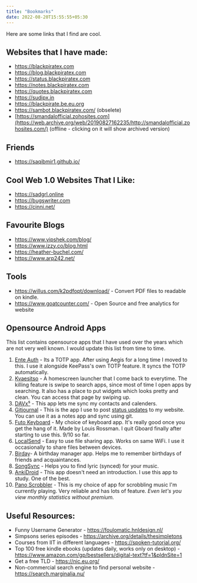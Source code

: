 ```yaml
---
title: "Bookmarks"
date: 2022-08-20T15:55:55+05:30
---
```

Here are some links that I find are cool.
## Websites that I have made:
- https://blackpiratex.com
- https://blog.blackpiratex.com
- https://status.blackpiratex.com
- https://notes.blackpiratex.com
- https://quotes.blackpiratex.com
- https://sudipx.in
- https://blackpirate.be.eu.org
- https://sambot.blackpiratex.com/ (obselete)
- [https://smandalofficial.zohosites.com](https://web.archive.org/web/20190827162235/http://smandalofficial.zohosites.com/) (offline - clicking on it will show archived version)

## Friends
- https://saqibmir1.github.io/

## Cool Web 1.0 Websites That I Like:
- https://sadgrl.online
- https://bugswriter.com
- https://cinni.net/

## Favourite Blogs
- https://www.vipshek.com/blog/
- https://www.izzy.co/blog.html
- https://heather-buchel.com/
- https://www.arp242.net/


## Tools
- https://willus.com/k2pdfopt/download/ - Convert PDF files to readable on kindle.
- https://www.goatcounter.com/ - Open Source and free analytics for website

## Opensource Android Apps
This list contains opensource apps that I have used over the years which are not very well known. I would update this list from time to time. 

1. [Ente Auth](https://f-droid.org/packages/io.ente.auth/) - Its a TOTP app. After using Aegis for a long time I moved to this. I use it alongside KeePass's own TOTP feature. It syncs the TOTP automatically. 
2. [Kvaesitso](https://f-droid.org/packages/de.mm20.launcher2.release/) - A homescreen launcher that I come back to everytime. The killing feature is swipe to search apps, since most of time I open apps by searching. It also has a place to put widgets which looks pretty and clean. You can access that page by swiping up. 
3. [DAVx⁵](https://f-droid.org/en/packages/at.bitfire.davdroid/) - This app lets me sync my contacts and calenders. 
4. [Gitjournal](https://github.com/GitJournal/GitJournal) - This is the app I use to post [status updates](https://status.blackpiratex.com) to my website. You can use it as a notes app and sync using git. 
5. [Futo Keyboard](https://keyboard.futo.org/) - My choice of keyboard app. It's really good once you get the hang of it. Made by Louis Rossman. I quit Gboard finally after starting to use this. 9/10 so far. 
6. [LocalSend](https://f-droid.org/en/packages/org.localsend.localsend_app/) - Easy to use file sharing app. Works on same WiFi. I use it occasionally to share files between devices. 
7. [Birday](https://f-droid.org/en/packages/com.minar.birday/)- A birthday manager app. Helps me to remember birthdays of friends and acquaintances.
8. [SongSync](https://github.com/Lambada10/SongSync) - Helps you to find lyric (synced) for your music.
9. [AnkiDroid](https://github.com/ankidroid/Anki-Android) - This app doesn't need an introduction. I use this app to study. One of the best. 
10. [Pano Scrobbler](https://github.com/kawaiiDango/pano-scrobbler) - This is my choice of app for scrobbling music I'm currently playing. Very reliable and has lots of feature. _Even let's you view monthly statistics without premium._


## Useful Resources: 
- Funny Username Generator - https://foulomatic.hnldesign.nl/
- Simpsons series episodes - https://archive.org/details/thesimpletons
- Courses from IIT in different languages - https://spoken-tutorial.org/
- Top 100 free kindle ebooks (updates daily, works only on desktop) - https://www.amazon.com/gp/bestsellers/digital-text?tf=1&pldnSite=1
- Get a free TLD - https://nic.eu.org/
- Non-commercial search engine to find personal website - https://search.marginalia.nu/
